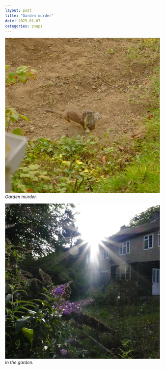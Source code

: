 ```yaml
---
layout: post
title: "Garden murder"
date: 2025-01-07
categories: snaps
---
```


![Garden murder.](/public/img/murder.jpeg)
*Garden murder.*

![Garden.](/public/img/garden.jpeg)
*In the garden.*